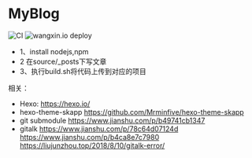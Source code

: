 # MyBlog

![CI](https://github.com/lovepoem/XinsBlog/workflows/CI/badge.svg)
![wangxin.io deploy](https://github.com/lovepoem/XinsBlog/workflows/wangxin.io%20deploy/badge.svg)

* 1、install nodejs,npm
* 2 在source/_posts下写文章
* 3、执行build.sh将代码上传到对应的项目

相关： 
* Hexo: https://hexo.io/ 
* hexo-theme-skapp https://github.com/Mrminfive/hexo-theme-skapp
* git submodule https://www.jianshu.com/p/b49741cb1347
* gitalk https://www.jianshu.com/p/78c64d07124d 
   https://www.jianshu.com/p/b4ca8e7c7980 
   https://liujunzhou.top/2018/8/10/gitalk-error/
